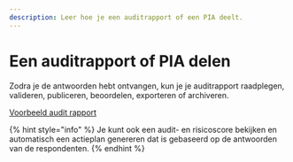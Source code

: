 ```yaml
---
description: Leer hoe je een auditrapport of een PIA deelt.
---
```


# Een auditrapport of PIA delen

Zodra je de antwoorden hebt ontvangen, kun je je auditrapport raadplegen, valideren, publiceren, beoordelen, exporteren of archiveren.

[Voorbeeld audit rapport](<../../.gitbook/assets/image (141).png>)

{% hint style="info" %}
Je kunt ook een audit- en risicoscore bekijken en automatisch een actieplan genereren dat is gebaseerd op de antwoorden van de respondenten.
{% endhint %}